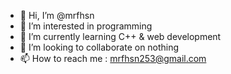 - 👋 Hi, I’m @mrfhsn
- 👀 I’m interested in programming
- 🌱 I’m currently learning C++ & web development
- 💞️ I’m looking to collaborate on nothing 
- 📫 How to reach me : mrfhsn253@gmail.com

<!---
mrfhsn/mrfhsn is a ✨ special ✨ repository because its `README.md` (this file) appears on your GitHub profile.
You can click the Preview link to take a look at your changes.
--->
